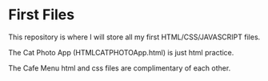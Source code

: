 # First Files

This repository is where I will store all my first HTML/CSS/JAVASCRIPT files.

The Cat Photo App (HTMLCATPHOTOApp.html) is just html practice.

The Cafe Menu html and css files are complimentary of each other.
